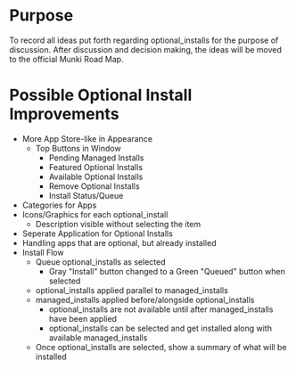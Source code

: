 # Purpose #
To record all ideas put forth regarding optional\_installs for the purpose of discussion.  After discussion and decision making, the ideas will be moved to the official Munki Road Map.


# Possible Optional Install Improvements #
  * More App Store-like in Appearance
    * Top Buttons in Window
      * Pending Managed Installs
      * Featured Optional Installs
      * Available Optional Installs
      * Remove Optional Installs
      * Install Status/Queue
  * Categories for Apps
  * Icons/Graphics for each optional\_install
    * Description visible without selecting the item
  * Seperate Application for Optional Installs
  * Handling apps that are optional, but already installed
  * Install Flow
    * Queue optional\_installs as selected
      * Gray "Install" button changed to a Green "Queued" button when selected
    * optional\_installs applied parallel to managed\_installs
    * managed\_installs applied before/alongside optional\_installs
      * optional\_installs are not available until after managed\_installs have been applied
      * optional\_installs can be selected and get installed along with available managed\_installs
    * Once optional\_installs are selected, show a summary of what will be installed